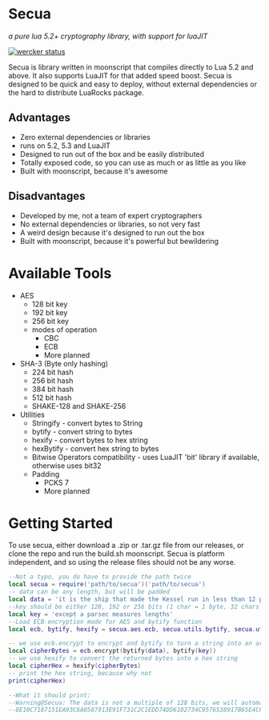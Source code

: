 # Secua

*a pure lua 5.2+ cryptography library, with support for luaJIT*

[![wercker status](https://app.wercker.com/status/932f418e3c5c7edaa09983d6b0c43ba0/m/master "wercker status")](https://app.wercker.com/project/byKey/932f418e3c5c7edaa09983d6b0c43ba0)

Secua is library written in moonscript that compiles directly to Lua 5.2 and 
above. It also supports LuaJIT for that added speed boost. Secua is designed
to be quick and easy to deploy, without external dependencies or the hard to distribute
LuaRocks package.

## Advantages

- Zero external dependencies or libraries
- runs on 5.2, 5.3 and LuaJIT
- Designed to run out of the box and be easily distributed
- Totally exposed code, so you can use as much or as little as you like
- Built with moonscript, because it's awesome

## Disadvantages
- Developed by me, not a team of expert cryptographers
- No external dependencies or libraries, so not very fast
- A weird design because it's designed to run out the box
- Built with moonscript, because it's powerful but bewildering

# Available Tools

- AES
    - 128 bit key
    - 192 bit key
    - 256 bit key
    - modes of operation
        - CBC
        - ECB
        - More planned
- SHA-3 (Byte only hashing)
    - 224 bit hash
    - 256 bit hash
    - 384 bit hash
    - 512 bit hash
    - SHAKE-128 and SHAKE-256
- Utilities
    - Stringify - convert bytes to String
    - bytify - convert string to bytes
    - hexify - convert bytes to hex string
    - hexBytify - convert hex string to bytes
    - Bitwise Operators compatibility - uses LuaJIT 'bit' library if available, otherwise uses bit32
    - Padding
        - PCKS 7
        - More planned

# Getting Started

To use secua, either download a .zip or .tar.gz file from our releases, or clone the repo and run the build.sh moonscript.
Secua is platform independent, and so using the release files should not be any worse.

```lua
--Not a typo, you do have to provide the path twice
local secua = require('path/to/secua')('path/to/secua')
-- data can be any length, but will be padded
local data = 'it is the ship that made the Kessel run in less than 12 parsecs'
--key should be either 128, 192 or 256 bits (1 char = 1 byte, 32 chars * 8 bits = 256bits)
local key = 'except a parsec measures lengths'
--Load ECB encryption mode for AES and bytify function
local ecb, bytify, hexify = secua.aes.ecb, secua.utils.bytify, secua.utils.hexify

-- we use ecb.encrypt to encrypt and bytify to turn a string into an array of bytes
local cipherBytes = ecb.encrypt(bytify(data), bytify(key))
-- we use hexify to convert the returned bytes into a hex string
local cipherHex = hexify(cipherBytes)
-- print the hex string, because why not
print(cipherHex)

--What it should print:
--Warning@Secua: The data is not a multiple of 128 bits, we will automatically pad this according to PKS7
--8E10C7187151EA93C6A0587913E91F731C2C1EDD74DD6182734C9576538917B65E4CF71BAA7483AFE01B40DC144AFA157416B80EA069E833839071189BA61310
```